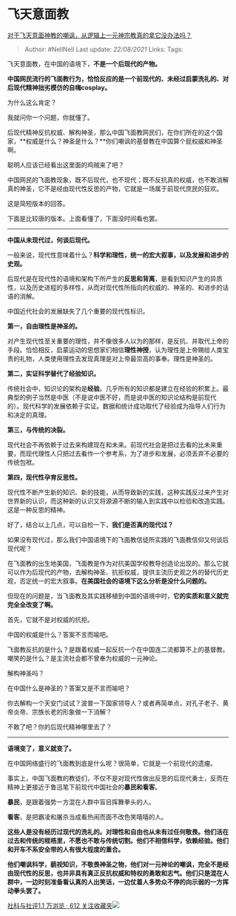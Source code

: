 # 飞天意面教
[对于飞天意面神教的嘲讽，从逻辑上一元神宗教真的拿它没办法吗？](https://www.zhihu.com/question/48834521/answer/798066266)

> Author: #NellNell 
> Last update: *22/08/2021* 
> Links:
> Tags:  

飞天意面教，在中国的语境下，**不是一个后现代的产物。**

**中国网民流行的飞面教行为，恰恰反应的是一个前现代的、未经过启蒙洗礼的、对后现代精神拙劣模仿的自嗨cosplay。**

为什么这么肯定？

我就问你一个问题，你就懂了。

后现代精神反抗权威、解构神圣，那么中国飞面教网民们，在你们所在的这个国家，**权威是什么？神圣是什么？**你们嘲讽的基督教在中国算个屁权威和神圣啊。

聪明人应该已经看出这里面的鸡贼来了吧？

中国网民的飞面教现象，既不后现代，也不现代；既不反抗真的权威，也不敢消解真的神圣，它不是经由现代性反思的产物，它就是一场属于前现代庶民的狂欢。

这是简短版本的回答。

下面是比较唐的版本。上面看懂了，下面没时间看也罢。

---

**中国从未现代过，何谈后现代。**

一般来说，现代性意味着什么？**科学和理性，统一的宏大叙事，以及发展和进步的史观。**

后现代是在现代性的语境和架构下所产生的**反思和背离**，是看到知识产生的异质性，以及历史进程的多样性，从而对现代性所指向的权威的、神圣的、和进步的话语的消解。

中国近代社会的发展缺失了几个重要的现代性标识。

**第一，自由理性是神圣的。**

对产生现代性至关重要的理性，并不像很多人以为的那样，是反抗、并取代上帝的手段。恰恰相反，启蒙运动的思想家们相信**理性神授**，认为理性是上帝赐给人类宝贵的礼物，人类使用理性去发现真理是对上帝最崇高的事奉。理性是神圣的。

**第二，实证科学替代了经验知识。**

传统社会中，知识论的架构是**经验**。几乎所有的知识都是建立在经验的积累上。最典型的例子当然是中医（不是说中医不好，而是说中医的知识论结构是前现代的）。现代科学的发展依赖于实证。数据和统计成功取代了经验成为指导人们行为和决定的真理。

**第三，与传统的决裂。**

现代社会不再依赖于过去来构建现在和未来。前现代社会是把过去看的比未来重要，而现代理性人只把过去看作一个参考系，为了进步和发展，必须丢弃不必要的传统包袱。

**第四，现代性孕育反思性。**

现代性不断产生新的知识、新的技能，从而导致新的实践，这种实践反过来产生对世界新的认识，而这种新的认识又将源源不断的输入到实践中以检验和改造实践。这是一种反思的精神。

好了，结合以上几点，可以自检一下，**我们是否真的现代过？**

如果没有现代过，那么我们中国语境下的飞面教信徒所实践的飞面教信仰又何谈后现代呢？

在飞面教的出生地美国，飞面教是作为对抗美国学校教导创造论出现的。那么它就可以作为后现代的产物，去解构神圣、抗拒权威，提供主流历史观之外的替代历史观，否定统一的宏大叙事。**在美国社会的语境下这么分析是没什么问题的。**

但现在的问题是，当飞面教及其实践移植到中国的语境中时，**它的实质和意义就完完全全改变了啊。**

首先，它就不是对权威的抗拒。

中国的权威是什么？答案不言而喻吧。

飞面教反抗的是什么？是跟着权威一起反抗一个在中国连二流都算不上的基督教。嘲笑的是什么？是主流社会都不曾奉为权威的一元神论。

解构神圣吗？

在中国什么是神圣的？答案又是不言而喻吧？

你去解构一个天安门试试？波普一下国家领导人？或者再简单点，对孔子老子、黄帝炎帝、宗族长老的形象做一下消解？

不敢了吧？你的后现代精神哪里去了？

---

**语境变了，意义就变了。**

在中国网络盛行的飞面教到底是什么呢？很简单，它就是一个前现代的遗瘤。

事实上，中国飞面教的教徒们，不仅不是对现代性做出反思的后现代勇士，反而在精神上更接近于鲁迅笔下前现代中国社会的**暴民和看客**。

**暴民**，是跟着强势一方混在人群中盲目挥舞拳头的人。

**看客**，是把霸凌和屠杀当成看热闹而面不改色笑嘻嘻的人。

**这些人是没有经历过现代的洗礼的。对理性和自由也从未有过任何敬畏。他们活在过去和传统的桎梏里，不愿也不敢与传统切割。他们不相信科学，依赖经验。他们和开车不系安全带的人有很大程度的重合。**

**他们嘲讽科学，藐视知识，不敬畏神圣之物，他们对一元神论的嘲讽，完全不是经由现代性的反思，也并非具有真正反抗权威和特权的勇敢和志气。他们只是混在人群中，一边时刻准备看认真的人出笑话，一边仗着人多势众不停的向示弱的一方挥动拳头罢了。**

[社科与社评1.1 万浏览 · 612 关注收藏夹![](https://pic2.zhimg.com/80/v2-b2918ef3f9c19572ba524ac59316a917_1440w.png)](https://zhihu.com/collection/313819737)